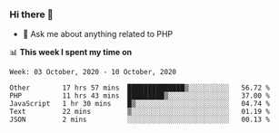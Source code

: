 ### Hi there 👋

<!--
**mustafaculban/mustafaculban** is a ✨ _special_ ✨ repository because its `README.md` (this file) appears on your GitHub profile.

Here are some ideas to get you started:

- 🌱 I’m currently learning ...
- 👯 I’m looking to collaborate on ...
- 🤔 I’m looking for help with ...
- 📫 How to reach me: ...
- 😄 Pronouns: ...
- ⚡ Fun fact: ...

-->
- 💬 Ask me about anything related to PHP


📊 **This week I spent my time on**
<!--START_SECTION:waka-->
```text
Week: 03 October, 2020 - 10 October, 2020

Other        17 hrs 57 mins  ██████████████▒░░░░░░░░░░   56.72 % 
PHP          11 hrs 43 mins  █████████▒░░░░░░░░░░░░░░░   37.00 % 
JavaScript   1 hr 30 mins    █▒░░░░░░░░░░░░░░░░░░░░░░░   04.74 % 
Text         22 mins         ▒░░░░░░░░░░░░░░░░░░░░░░░░   01.19 % 
JSON         2 mins          ░░░░░░░░░░░░░░░░░░░░░░░░░   00.13 % 
```
<!--END_SECTION:waka-->
